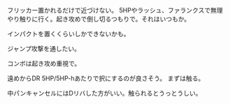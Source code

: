 フリッカー置かれるだけで近づけない。
5HPやラッシュ、ファランクスで無理やり触りに行く。起き攻めで倒し切るつもりで。それはいつもか。

インパクトを置くくらいしかできないかも。

ジャンプ攻撃を通したい。

コンボは起き攻め重視で。

遠めからDR 5HP/5HP-hあたりで択にするのが良さそう。
まずは触る。

中パンキャンセルにはDリバした方がいい。触られるとうっとうしい。

